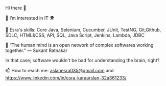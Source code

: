 Hi there 👋 
 
 
👀 I’m interested in IT 🌍 

🌱 Esra's skills:
Core Java, Selenium, Cucumber, JUnit, TestNG, Git,Github, SDLC, HTML&CSS, API, SQL, Java Script, Jenkins, Lambda, JDBC
 

🧠 “The human mind is an open network of complex softwares working together.”
   ― Sukant Ratnakar

  In that case; software wouldn't be bad for understanding the brain, right?

📫 How to reach me: aslanesra035@gmail.com and https://www.linkedin.com/in/esra-karaarslan-32a361233/



